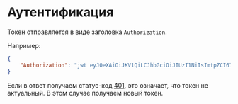 Аутентификация
===

Токен отправляется в виде заголовка `Authorization`.

Например:

```json
{
	"Authorization": "jwt eyJ0eXAiOiJKV1QiLCJhbGciOiJIUzI1NiIsImtpZCI6ImM4NGQyYTU0LTgyY2ItNGY5Ny1hYjJhLWE5MmFmNjM2ZmY1OCJ9.eyJpc3MiOiJodHRwOlwvXC9hcGkueXVuZXdzLnByb2plY3RcL3YxXC9hdXRoIiwic3ViamVjdCI6eyJpZCI6MTQ2fSwiYXVkIjpbImh0dHA6XC9cL2FwaS55dW5ld3MucHJvamVjdCJdLCJleHAiOjE1NDU4MzAwNjV9.iGOF9CzAUH2ZEoZzw__JkdGrWO0kH9zTh-HzP9hxrfk"
}
```

Если в ответ получаем статус-код [401](http-code/401.md), это означает,
что токен не актуальный.
В этом случае получаем новый токен.
